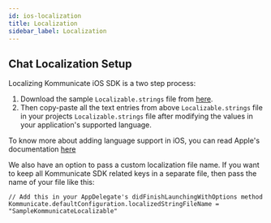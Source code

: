 ```yaml
---
id: ios-localization
title: Localization
sidebar_label: Localization
---
```

## Chat Localization Setup

Localizing Kommunicate iOS SDK is a two step process:

1. Download the sample `Localizable.strings` file from [here](https://github.com/Kommunicate-io/Kommunicate-iOS-SDK/blob/master/Example/Kommunicate/Base.lproj/Localizable.strings).
2. Then copy-paste all the text entries from above `Localizable.strings` file in your projects `Localizable.strings` file after modifying the values in your application's supported language.

To know more about adding language support in iOS, you can read Apple's documentation [here](https://developer.apple.com/internationalization/)

We also have an option to pass a custom localization file name. If you want to keep all Kommunicate SDK related keys in a separate file, then pass the name of your file like this:

```
// Add this in your AppDelegate's didFinishLaunchingWithOptions method
Kommunicate.defaultConfiguration.localizedStringFileName = "SampleKommunicateLocalizable"
```
